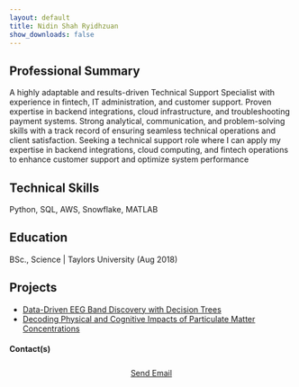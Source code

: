 ```yaml
---
layout: default
title: Nidin Shah Ryidhzuan
show_downloads: false
---
```


## Professional Summary
A highly adaptable and results-driven Technical Support Specialist with experience in fintech, IT administration, and
customer support. Proven expertise in backend integrations, cloud infrastructure, and troubleshooting payment
systems. Strong analytical, communication, and problem-solving skills with a track record of ensuring seamless
technical operations and client satisfaction. Seeking a technical support role where I can apply my expertise in backend
integrations, cloud computing, and fintech operations to enhance customer support and optimize system performance


## Technical Skills
Python, SQL, AWS, Snowflake, MATLAB

## Education
BSc., Science | Taylors University (Aug 2018)

## Projects
- [Data-Driven EEG Band Discovery with Decision Trees](https://www.mdpi.com/1424-8220/22/8/3048)
- [Decoding Physical and Cognitive Impacts of Particulate Matter Concentrations](https://www.mdpi.com/1424-8220/22/11/4240)

#### Contact(s)
 <div style="text-align: center; margin-top: 20px;">
  <a href="mailto:nidinshah@outlook.com" class="fancy-btn" aria-label="Send Email" 
     style="font-size: 14px; padding: 6px 10px; display: inline-block;">
    <i class="fas fa-envelope" style="font-size: 12px;"></i> Send Email
  </a>
</div>

